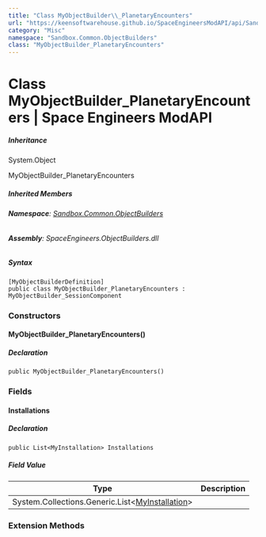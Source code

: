 ```yaml
---
title: "Class MyObjectBuilder\\_PlanetaryEncounters"
url: "https://keensoftwarehouse.github.io/SpaceEngineersModAPI/api/Sandbox.Common.ObjectBuilders.MyObjectBuilder_PlanetaryEncounters.html"
category: "Misc"
namespace: "Sandbox.Common.ObjectBuilders"
class: "MyObjectBuilder_PlanetaryEncounters"
---
```


# Class MyObjectBuilder\_PlanetaryEncounters | Space Engineers ModAPI

##### Inheritance

System.Object

MyObjectBuilder\_PlanetaryEncounters

##### Inherited Members

###### **Namespace**: [Sandbox.Common.ObjectBuilders](https://keensoftwarehouse.github.io/SpaceEngineersModAPI/api/Sandbox.Common.ObjectBuilders.html)

###### **Assembly**: SpaceEngineers.ObjectBuilders.dll

##### Syntax

```
[MyObjectBuilderDefinition]
public class MyObjectBuilder_PlanetaryEncounters : MyObjectBuilder_SessionComponent
```

### Constructors

#### MyObjectBuilder\_PlanetaryEncounters()

##### Declaration

```
public MyObjectBuilder_PlanetaryEncounters()
```

### Fields

#### Installations

##### Declaration

```
public List<MyInstallation> Installations
```

##### Field Value

| Type | Description |
| --- | --- |
| System.Collections.Generic.List<[MyInstallation](https://keensoftwarehouse.github.io/SpaceEngineersModAPI/api/Sandbox.Common.ObjectBuilders.MyInstallation.html)\> |     |

### Extension Methods
